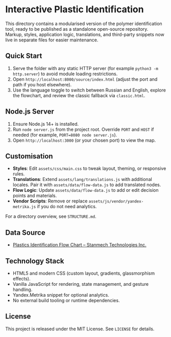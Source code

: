 # Interactive Plastic Identification

This directory contains a modularised version of the polymer identification tool, ready to be published as a standalone open-source repository. Markup, styles, application logic, translations, and third-party snippets now live in separate files for easier maintenance.

## Quick Start
1. Serve the folder with any static HTTP server (for example `python3 -m http.server`) to avoid module loading restrictions.
2. Open `http://localhost:8000/source/index.html` (adjust the port and path if you host elsewhere).
3. Use the language toggle to switch between Russian and English, explore the flowchart, and review the classic fallback via `classic.html`.

## Node.js Server
1. Ensure Node.js 14+ is installed.
2. Run `node server.js` from the project root. Override `PORT` and `HOST` if needed (for example, `PORT=8080 node server.js`).
3. Open `http://localhost:3000` (or your chosen port) to view the map.

## Customisation
- **Styles**: Edit `assets/css/main.css` to tweak layout, theming, or responsive rules.
- **Translations**: Extend `assets/lang/translations.js` with additional locales. Pair it with `assets/data/flow-data.js` to add translated nodes.
- **Flow Logic**: Update `assets/data/flow-data.js` to add or edit decision points and materials.
- **Vendor Scripts**: Remove or replace `assets/js/vendor/yandex-metrika.js` if you do not need analytics.

For a directory overview, see `STRUCTURE.md`.

## Data Source
- [Plastics Identification Flow Chart – Stanmech Technologies Inc.](https://www.stanmech.com/articles/plastics-identification-flow-chart#:~:text=Plastics%20Identification%20Flow%20Chart%20-%20Articles,Roofing)


## Technology Stack
- HTML5 and modern CSS (custom layout, gradients, glassmorphism effects).
- Vanilla JavaScript for rendering, state management, and gesture handling.
- Yandex.Metrika snippet for optional analytics.
- No external build tooling or runtime dependencies.

## License
This project is released under the MIT License. See `LICENSE` for details.